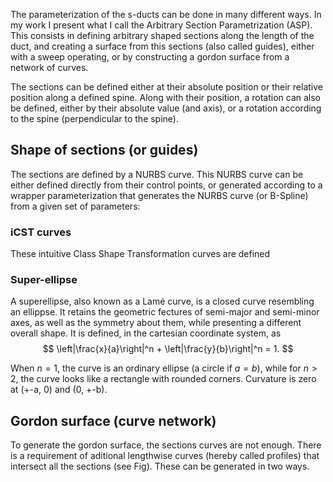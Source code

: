 The parameterization of the s-ducts can be done in many different ways. In my work I present what I call the Arbitrary Section Parametrization (ASP). This consists in defining arbitrary shaped sections along the length of the duct, and creating a surface from this sections (also called guides), either with a sweep operating, or by constructing a gordon surface from a network of curves.

The sections can be defined either at their absolute position or their relative position along a defined spine. Along with their position, a rotation can also be defined, either by their absolute value (and axis), or a rotation according to the spine (perpendicular to the spine).


## Shape of sections (or guides)
The sections are defined by a NURBS curve. This NURBS curve can be either defined directly from their control points, or generated according to a wrapper parameterization that generates the NURBS curve (or B-Spline) from a given set of parameters:

### iCST curves
These intuitive Class Shape Transformation curves are defined 

### Super-ellipse

A superellipse, also known as a Lamé curve, is a closed curve resembling an ellippse. It retains the geometric fectures of semi-major and semi-minor axes, as well as the symmetry about them, while presenting a different overall shape. It is defined, in the cartesian coordinate system, as 
$$
\left|\frac{x}{a}\right|^n + \left|\frac{y}{b}\right|^n = 1.
$$

When $n=1$, the curve is an ordinary ellipse (a circle if $a=b$), while for $n>2$, the curve looks like a rectangle with rounded corners. Curvature is zero at (+-a, 0) and (0, +-b).


## Gordon surface (curve network)

To generate the gordon surface, the sections curves are not enough. There is a requirement of aditional lengthwise curves (hereby called profiles) that intersect all the sections (see Fig). These can be generated in two ways.